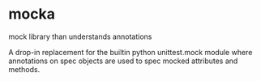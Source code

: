 # mocka
mock library than understands annotations

A drop-in replacement for the builtin python unittest.mock module where annotations on spec objects are used to spec mocked attributes and methods.
